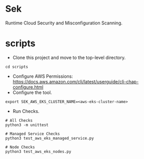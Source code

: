 # Sek
Runtime Cloud Security and Misconfiguration Scanning.

# scripts
* Clone this project and move to the top-level directory.
```
cd scripts
```
* Configure AWS Permissions: https://docs.aws.amazon.com/cli/latest/userguide/cli-chap-configure.html
* Configure the tool.
```
export SEK_AWS_EKS_CLUSTER_NAME=<aws-eks-cluster-name>
```
* Run Checks.
```
# All Checks
python3 -m unittest

# Managed Service Checks
python3 test_aws_eks_managed_service.py

# Node Checks
python3 test_aws_eks_nodes.py
```
